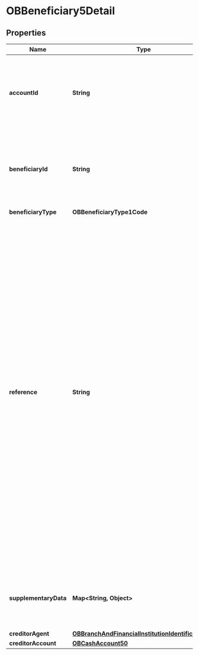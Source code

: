 

# OBBeneficiary5Detail


## Properties

| Name | Type | Description | Notes |
|------------ | ------------- | ------------- | -------------|
|**accountId** | **String** | A unique and immutable identifier used to identify the account resource. This identifier has no meaning to the account owner. |  [optional] |
|**beneficiaryId** | **String** | A unique and immutable identifier used to identify the beneficiary resource. This identifier has no meaning to the account owner. |  [optional] |
|**beneficiaryType** | **OBBeneficiaryType1Code** |  |  [optional] |
|**reference** | **String** | Unique reference, as assigned by the creditor, to unambiguously refer to the payment transaction. Usage: If available, the initiating party should provide this reference in the structured remittance information, to enable reconciliation by the creditor upon receipt of the amount of money. If the business context requires the use of a creditor reference or a payment remit identification, and only one identifier can be passed through the end-to-end chain, the creditor&#39;s reference or payment remittance identification should be quoted in the end-to-end transaction identification. |  [optional] |
|**supplementaryData** | **Map&lt;String, Object&gt;** | Additional information that can not be captured in the structured fields and/or any other specific block. |  [optional] |
|**creditorAgent** | [**OBBranchAndFinancialInstitutionIdentification60**](OBBranchAndFinancialInstitutionIdentification60.md) |  |  [optional] |
|**creditorAccount** | [**OBCashAccount50**](OBCashAccount50.md) |  |  |



